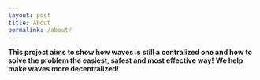 ```yaml
---
layout: post
title: About
permalink: /about/
---
```


**This project aims to show how waves is still a centralized one and how to solve the problem the easiest, safest and most effective way!**
**We help make waves more decentralized!**
